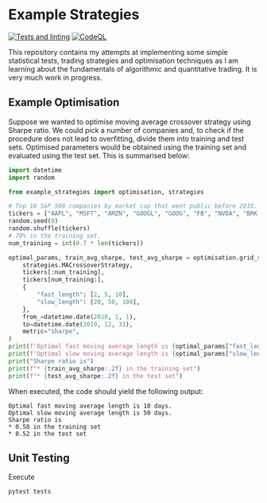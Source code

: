 # Example Strategies

[![Tests and linting](https://github.com/joksas/example-strategies/actions/workflows/tests-and-linting.yml/badge.svg)](https://github.com/joksas/example-strategies/actions/workflows/tests-and-linting.yml) [![CodeQL](https://github.com/joksas/example-strategies/actions/workflows/code-ql.yml/badge.svg)](https://github.com/joksas/example-strategies/actions/workflows/code-ql.yml)

This repository contains my attempts at implementing some simple statistical tests, trading strategies and optimisation techniques as I am learning about the fundamentals of algorithmic and quantitative trading.
It is very much work in progress.

## Example Optimisation

Suppose we wanted to optimise moving average crossover strategy using Sharpe ratio.
We could pick a number of companies and, to check if the procedure does not lead to overfitting, divide them into training and test sets.
Optimised parameters would be obtained using the training set and evaluated using the test set.
This is summarised below:
```python
import datetime
import random

from example_strategies import optimisation, strategies

# Top 10 S&P 500 companies by market cap that went public before 2010.
tickers = ["AAPL", "MSFT", "AMZN", "GOOGL", "GOOG", "FB", "NVDA", "BRK-B", "JPM", "JNJ"]
random.seed(0)
random.shuffle(tickers)
# 70% in the training set.
num_training = int(0.7 * len(tickers))

optimal_params, train_avg_sharpe, test_avg_sharpe = optimisation.grid_search(
    strategies.MACrossoverStrategy,
    tickers[:num_training],
    tickers[num_training:],
    {
        "fast_length": [2, 5, 10],
        "slow_length": [20, 50, 100],
    },
    from_=datetime.date(2010, 1, 1),
    to=datetime.date(2019, 12, 31),
    metric="sharpe",
)
print(f'Optimal fast moving average length is {optimal_params["fast_length"]} days.')
print(f'Optimal slow moving average length is {optimal_params["slow_length"]} days.')
print("Sharpe ratio is")
print(f"* {train_avg_sharpe:.2f} in the training set")
print(f"* {test_avg_sharpe:.2f} in the test set")
```

When executed, the code should yield the following output:
```text
Optimal fast moving average length is 10 days.
Optimal slow moving average length is 50 days.
Sharpe ratio is
* 0.58 in the training set
* 0.52 in the test set
```

## Unit Testing

Execute
```text
pytest tests
```
